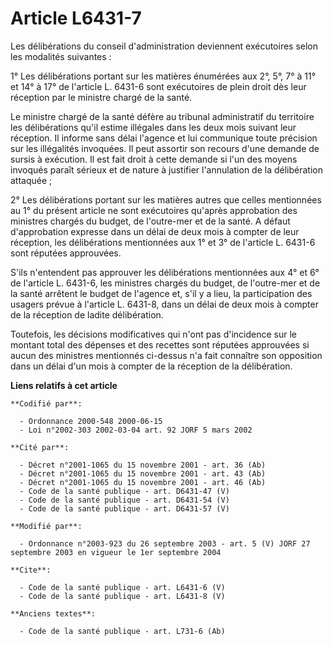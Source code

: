 # Article L6431-7

Les délibérations du conseil d'administration deviennent exécutoires selon les modalités suivantes :

1° Les délibérations portant sur les matières énumérées aux 2°, 5°, 7° à 11° et 14° à 17° de l'article L. 6431-6 sont
exécutoires de plein droit dès leur réception par le ministre chargé de la santé.

Le ministre chargé de la santé défère au tribunal administratif du territoire les délibérations qu'il estime illégales dans
les deux mois suivant leur réception. Il informe sans délai l'agence et lui communique toute précision sur les illégalités
invoquées. Il peut assortir son recours d'une demande de sursis à exécution. Il est fait droit à cette demande si l'un des
moyens invoqués paraît sérieux et de nature à justifier l'annulation de la délibération attaquée ;

2° Les délibérations portant sur les matières autres que celles mentionnées au 1° du présent article ne sont exécutoires
qu'après approbation des ministres chargés du budget, de l'outre-mer et de la santé. A défaut d'approbation expresse dans un
délai de deux mois à compter de leur réception, les délibérations mentionnées aux 1° et  3° de l'article L. 6431-6 sont
réputées approuvées.

S'ils n'entendent pas approuver les délibérations mentionnées aux 4° et 6° de l'article L. 6431-6, les ministres chargés du
budget, de l'outre-mer et de la santé arrêtent le budget de l'agence et, s'il y a lieu, la participation des usagers prévue à
l'article L. 6431-8, dans un délai de deux mois à compter de la réception de ladite délibération.

Toutefois, les décisions modificatives qui n'ont pas d'incidence sur le montant total des dépenses et des recettes sont
réputées approuvées si aucun des ministres mentionnés ci-dessus n'a fait connaître son opposition dans un délai d'un mois à
compter de la réception de la délibération.

**Liens relatifs à cet article**

	**Codifié par**:

	  - Ordonnance 2000-548 2000-06-15
	  - Loi n°2002-303 2002-03-04 art. 92 JORF 5 mars 2002

	**Cité par**:

	  - Décret n°2001-1065 du 15 novembre 2001 - art. 36 (Ab)
	  - Décret n°2001-1065 du 15 novembre 2001 - art. 43 (Ab)
	  - Décret n°2001-1065 du 15 novembre 2001 - art. 46 (Ab)
	  - Code de la santé publique - art. D6431-47 (V)
	  - Code de la santé publique - art. D6431-54 (V)
	  - Code de la santé publique - art. D6431-57 (V)

	**Modifié par**:

	  - Ordonnance n°2003-923 du 26 septembre 2003 - art. 5 (V) JORF 27 septembre 2003 en vigueur le 1er septembre 2004

	**Cite**:

	  - Code de la santé publique - art. L6431-6 (V)
	  - Code de la santé publique - art. L6431-8 (V)

	**Anciens textes**:

	  - Code de la santé publique - art. L731-6 (Ab)
